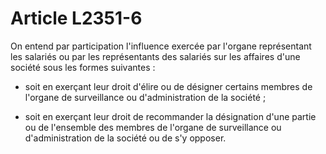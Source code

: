 # Article L2351-6

On entend par participation l'influence exercée par l'organe représentant les salariés ou par les représentants des salariés sur les affaires d'une société sous les formes suivantes :

- soit en exerçant leur droit d'élire ou de désigner certains membres de l'organe de surveillance ou d'administration de la société ;

- soit en exerçant leur droit de recommander la désignation d'une partie ou de l'ensemble des membres de l'organe de surveillance ou d'administration de la société ou de s'y opposer.